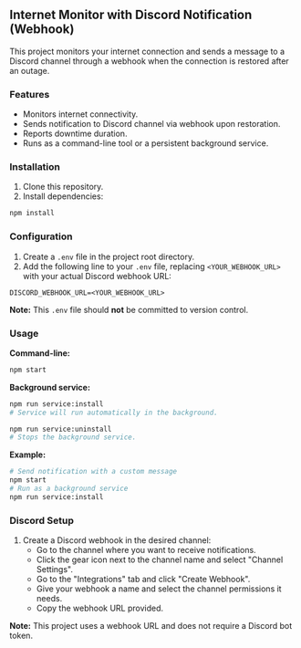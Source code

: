 ## Internet Monitor with Discord Notification (Webhook)

This project monitors your internet connection and sends a message to a Discord channel through a webhook when the connection is restored after an outage.

### Features

* Monitors internet connectivity.
* Sends notification to Discord channel via webhook upon restoration.
* Reports downtime duration.
* Runs as a command-line tool or a persistent background service.

### Installation

1. Clone this repository.
2. Install dependencies:

```bash
npm install
```

### Configuration

1. Create a `.env` file in the project root directory.
2. Add the following line to your `.env` file, replacing `<YOUR_WEBHOOK_URL>` with your actual Discord webhook URL:

```
DISCORD_WEBHOOK_URL=<YOUR_WEBHOOK_URL>
```

**Note:** This `.env` file should **not** be committed to version control.

### Usage

**Command-line:**

```bash
npm start
```

**Background service:**

```bash
npm run service:install
# Service will run automatically in the background.

npm run service:uninstall
# Stops the background service.
```

**Example:**

```bash
# Send notification with a custom message
npm start
# Run as a background service
npm run service:install
```

### Discord Setup

1. Create a Discord webhook in the desired channel:
    * Go to the channel where you want to receive notifications.
    * Click the gear icon next to the channel name and select "Channel Settings".
    * Go to the "Integrations" tab and click "Create Webhook".
    * Give your webhook a name and select the channel permissions it needs.
    * Copy the webhook URL provided.

**Note:** This project uses a webhook URL and does not require a Discord bot token.